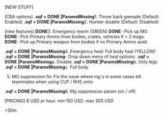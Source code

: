 [NEW-STUFF]

(CBA options)
**.sqf = DONE |ParamsMissing**1. Throw back grenade (Default: Enabled)
**.sqf = DONE |ParamsMissing**2. Hunker disable (Default: Disabled)

(new features)
**DONE**3. Emergency rearm (GREEN)
**DONE**- Pick up MG
**DONE**- Pick Primary Ammo from bodies, crates, vehicles if  < 2 mags.
**DONE**- Pick up Primary weapon from bodies if no Primary Ammo avail.

**.sqf = DONE |ParamsMissing**4. Emergency heal: Full body heal (YELLOW)
**.sqf = DONE |ParamsMissing**- Drop down menu of heal options: 
**.sqf = DONE |ParamsMissing**a. Disable
**.sqf = DONE |ParamsMissing**b. Only legs 
**.sqf = DONE |ParamsMissing**c. Full body

5. MG suppression fix:
Fix the issue where mg`s in some cases kill teammates when using CUP / RHS units

**.sqf = DONE |ParamsMissing**6. Mg suppression param (on / off)

[PRICING]
8 USD pr hour.
min 150 USD.
max 300 USD

+30m